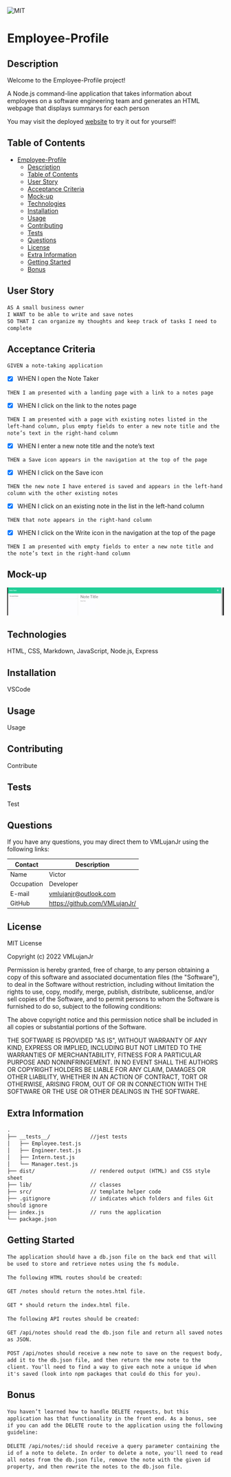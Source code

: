 ![MIT](https://img.shields.io/badge/License-MIT-blue)
# Employee-Profile

## Description

Welcome to the Employee-Profile project!

A Node.js command-line application that takes information about employees on a software engineering team and generates an HTML webpage that displays summarys for each person

You may visit the deployed [website](https://VMLujanJr.github.io/employee-profile/) to try it out for yourself!

## Table of Contents

- [Employee-Profile](#employee-profile)
  - [Description](#description)
  - [Table of Contents](#table-of-contents)
  - [User Story](#user-story)
  - [Acceptance Criteria](#acceptance-criteria)
  - [Mock-up](#mock-up)
  - [Technologies](#technologies)
  - [Installation](#installation)
  - [Usage](#usage)
  - [Contributing](#contributing)
  - [Tests](#tests)
  - [Questions](#questions)
  - [License](#license)
  - [Extra Information](#extra-information)
  - [Getting Started](#getting-started)
  - [Bonus](#bonus)

## User Story

~~~
AS A small business owner
I WANT to be able to write and save notes
SO THAT I can organize my thoughts and keep track of tasks I need to complete
~~~

## Acceptance Criteria

~~~
GIVEN a note-taking application
~~~

- [x] WHEN I open the Note Taker
~~~
THEN I am presented with a landing page with a link to a notes page
~~~

- [x] WHEN I click on the link to the notes page
~~~
THEN I am presented with a page with existing notes listed in the left-hand column, plus empty fields to enter a new note title and the note’s text in the right-hand column
~~~

- [x] WHEN I enter a new note title and the note’s text
~~~
THEN a Save icon appears in the navigation at the top of the page
~~~

- [x] WHEN I click on the Save icon
~~~
THEN the new note I have entered is saved and appears in the left-hand column with the other existing notes
~~~

- [x] WHEN I click on an existing note in the list in the left-hand column
~~~
THEN that note appears in the right-hand column
~~~

- [x] WHEN I click on the Write icon in the navigation at the top of the page
~~~
THEN I am presented with empty fields to enter a new note title and the note’s text in the right-hand column
~~~

## Mock-up

![mockup](./public/assets/images/mock-up.gif)

## Technologies
HTML, CSS, Markdown, JavaScript, Node.js, Express

## Installation

VSCode

## Usage

Usage

## Contributing

Contribute

## Tests

Test

## Questions

If you have any questions, you may direct them to VMLujanJr using the following links:

| Contact | Description |
| --- | --- |
| Name | Victor |
| Occupation | Developer |
| E-mail | <vmlujanjr@outlook.com> |
| GitHub | <https://github.com/VMLujanJr/> |

## License

MIT License

Copyright (c) 2022 VMLujanJr

Permission is hereby granted, free of charge, to any person obtaining a copy
of this software and associated documentation files (the "Software"), to deal
in the Software without restriction, including without limitation the rights
to use, copy, modify, merge, publish, distribute, sublicense, and/or sell
copies of the Software, and to permit persons to whom the Software is
furnished to do so, subject to the following conditions:

The above copyright notice and this permission notice shall be included in all
copies or substantial portions of the Software.

THE SOFTWARE IS PROVIDED "AS IS", WITHOUT WARRANTY OF ANY KIND, EXPRESS OR
IMPLIED, INCLUDING BUT NOT LIMITED TO THE WARRANTIES OF MERCHANTABILITY,
FITNESS FOR A PARTICULAR PURPOSE AND NONINFRINGEMENT. IN NO EVENT SHALL THE
AUTHORS OR COPYRIGHT HOLDERS BE LIABLE FOR ANY CLAIM, DAMAGES OR OTHER
LIABILITY, WHETHER IN AN ACTION OF CONTRACT, TORT OR OTHERWISE, ARISING FROM,
OUT OF OR IN CONNECTION WITH THE SOFTWARE OR THE USE OR OTHER DEALINGS IN THE
SOFTWARE.

## Extra Information

~~~
.
├── __tests__/             //jest tests
│   ├── Employee.test.js
│   ├── Engineer.test.js
│   ├── Intern.test.js
│   └── Manager.test.js
├── dist/                  // rendered output (HTML) and CSS style sheet      
├── lib/                   // classes
├── src/                   // template helper code 
├── .gitignore             // indicates which folders and files Git should ignore
├── index.js               // runs the application
└── package.json           
~~~

## Getting Started

~~~
The application should have a db.json file on the back end that will be used to store and retrieve notes using the fs module.

The following HTML routes should be created:

GET /notes should return the notes.html file.

GET * should return the index.html file.

The following API routes should be created:

GET /api/notes should read the db.json file and return all saved notes as JSON.

POST /api/notes should receive a new note to save on the request body, add it to the db.json file, and then return the new note to the client. You'll need to find a way to give each note a unique id when it's saved (look into npm packages that could do this for you).
~~~

## Bonus

~~~
You haven’t learned how to handle DELETE requests, but this application has that functionality in the front end. As a bonus, see if you can add the DELETE route to the application using the following guideline:

DELETE /api/notes/:id should receive a query parameter containing the id of a note to delete. In order to delete a note, you'll need to read all notes from the db.json file, remove the note with the given id property, and then rewrite the notes to the db.json file.
~~~